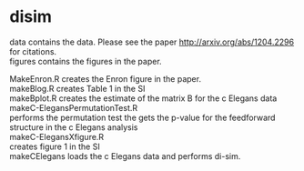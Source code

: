 # disim

data 			contains the data.  Please see the paper http://arxiv.org/abs/1204.2296 for citations.       
figures		contains the figures in the paper.      

MakeEnron.R 	creates the Enron figure in the paper.      
makeBlog.R	creates Table 1 in the SI      
makeBplot.R	creates the estimate of the matrix B for the c Elegans data      
makeC-ElegansPermutationTest.R      
			performs the permutation test the gets the p-value for the feedforward structure in the c Elegans analysis      
makeC-ElegansXfigure.R      
			creates figure 1 in the SI      
makeCElegans	loads the c Elegans data and performs di-sim.      